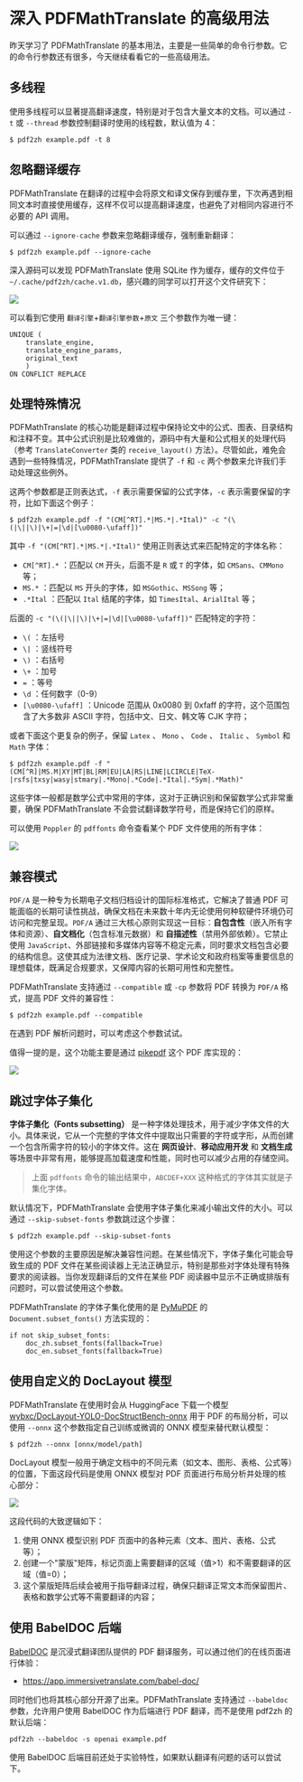 # 深入 PDFMathTranslate 的高级用法

昨天学习了 PDFMathTranslate 的基本用法，主要是一些简单的命令行参数。它的命令行参数还有很多，今天继续看看它的一些高级用法。

## 多线程

使用多线程可以显著提高翻译速度，特别是对于包含大量文本的文档。可以通过 `-t` 或 `--thread` 参数控制翻译时使用的线程数，默认值为 4：

```
$ pdf2zh example.pdf -t 8
```

## 忽略翻译缓存

PDFMathTranslate 在翻译的过程中会将原文和译文保存到缓存里，下次再遇到相同文本时直接使用缓存，这样不仅可以提高翻译速度，也避免了对相同内容进行不必要的 API 调用。

可以通过 `--ignore-cache` 参数来忽略翻译缓存，强制重新翻译：

```
$ pdf2zh example.pdf --ignore-cache
```

深入源码可以发现 PDFMathTranslate 使用 SQLite 作为缓存，缓存的文件位于 `~/.cache/pdf2zh/cache.v1.db`，感兴趣的同学可以打开这个文件研究下：

![](./images/pdf2zh-sqlite.png)

可以看到它使用 `翻译引擎`+`翻译引擎参数`+`原文` 三个参数作为唯一键：

```
UNIQUE (
    translate_engine,
    translate_engine_params,
    original_text
    )
ON CONFLICT REPLACE
```

## 处理特殊情况

PDFMathTranslate 的核心功能是翻译过程中保持论文中的公式、图表、目录结构和注释不变。其中公式识别是比较难做的，源码中有大量和公式相关的处理代码（参考 `TranslateConverter` 类的 `receive_layout()` 方法）。尽管如此，难免会遇到一些特殊情况，PDFMathTranslate 提供了 `-f` 和 `-c` 两个参数来允许我们手动处理这些例外。

这两个参数都是正则表达式，`-f` 表示需要保留的公式字体，`-c` 表示需要保留的字符，比如下面这个例子：

```
$ pdf2zh example.pdf -f "(CM[^RT].*|MS.*|.*Ital)" -c "(\(|\||\)|\+|=|\d|[\u0080-\ufaff])"
```

其中 `-f "(CM[^RT].*|MS.*|.*Ital)"` 使用正则表达式来匹配特定的字体名称：

- `CM[^RT].*` ：匹配以 `CM` 开头，后面不是 `R` 或 `T` 的字体，如 `CMSans`、`CMMono` 等；
- `MS.*` ：匹配以 `MS` 开头的字体，如 `MSGothic`、`MSSong` 等；
- `.*Ital` ：匹配以 `Ital` 结尾的字体，如 `TimesItal`、`ArialItal` 等；

后面的 `-c "(\(|\||\)|\+|=|\d|[\u0080-\ufaff])"` 匹配特定的字符：

- `\(` ：左括号
- `\|` ：竖线符号
- `\)` ：右括号
- `\+` ：加号
- `=` ：等号
- `\d` ：任何数字（0-9）
- `[\u0080-\ufaff]` ：Unicode 范围从 0x0080 到 0xfaff 的字符，这个范围包含了大多数非 ASCII 字符，包括中文、日文、韩文等 CJK 字符；

或者下面这个更复杂的例子，保留 `Latex` 、 `Mono` 、 `Code` 、 `Italic` 、 `Symbol` 和 `Math` 字体：

```
$ pdf2zh example.pdf -f "(CM[^R]|MS.M|XY|MT|BL|RM|EU|LA|RS|LINE|LCIRCLE|TeX-|rsfs|txsy|wasy|stmary|.*Mono|.*Code|.*Ital|.*Sym|.*Math)"
```

这些字体一般都是数学公式中常用的字体，这对于正确识别和保留数学公式非常重要，确保 PDFMathTranslate 不会尝试翻译数学符号，而是保持它们的原样。

可以使用 `Poppler` 的 `pdffonts` 命令查看某个 PDF 文件使用的所有字体：

![](./images/pdffonts.png)

## 兼容模式

`PDF/A` 是一种专为长期电子文档归档设计的国际标准格式，它解决了普通 PDF 可能面临的长期可读性挑战，确保文档在未来数十年内无论使用何种软硬件环境仍可访问和完整呈现。`PDF/A` 通过三大核心原则实现这一目标：**自包含性**（嵌入所有字体和资源）、**自文档化**（包含标准元数据）和 **自描述性**（禁用外部依赖）。它禁止使用 `JavaScript`、外部链接和多媒体内容等不稳定元素，同时要求文档包含必要的结构信息。这使其成为法律文档、医疗记录、学术论文和政府档案等重要信息的理想载体，既满足合规要求，又保障内容的长期可用性和完整性。

PDFMathTranslate 支持通过 `--compatible` 或 `-cp` 参数将 PDF 转换为 `PDF/A` 格式，提高 PDF 文件的兼容性：

```
$ pdf2zh example.pdf --compatible
```

在遇到 PDF 解析问题时，可以考虑这个参数试试。

值得一提的是，这个功能主要是通过 [pikepdf](https://github.com/pikepdf/pikepdf) 这个 PDF 库实现的：

![](./images/pdf2zh-convert-pdfa.png)

## 跳过字体子集化

**字体子集化（Fonts subsetting）** 是一种字体处理技术，用于减少字体文件的大小。具体来说，它从一个完整的字体文件中提取出只需要的字符或字形，从而创建一个包含所需字符的较小的字体文件。这在 **网页设计**、**移动应用开发** 和 **文档生成** 等场景中非常有用，能够提高加载速度和性能，同时也可以减少占用的存储空间。

> 上面 `pdffonts` 命令的输出结果中，`ABCDEF+XXX` 这种格式的字体其实就是子集化字体。

默认情况下，PDFMathTranslate 会使用字体子集化来减小输出文件的大小。可以通过 `--skip-subset-fonts` 参数跳过这个步骤：

```
$ pdf2zh example.pdf --skip-subset-fonts
```

使用这个参数的主要原因是解决兼容性问题。在某些情况下，字体子集化可能会导致生成的 PDF 文件在某些阅读器上无法正确显示，特别是那些对字体处理有特殊要求的阅读器。当你发现翻译后的文件在某些 PDF 阅读器中显示不正确或排版有问题时，可以尝试使用这个参数。

PDFMathTranslate 的字体子集化使用的是 [PyMuPDF](https://github.com/pymupdf/PyMuPDF) 的 `Document.subset_fonts()` 方法实现的：

```
if not skip_subset_fonts:
    doc_zh.subset_fonts(fallback=True)
    doc_en.subset_fonts(fallback=True)
```

## 使用自定义的 DocLayout 模型

PDFMathTranslate 在使用时会从 HuggingFace 下载一个模型 [wybxc/DocLayout-YOLO-DocStructBench-onnx](https://huggingface.co/wybxc/DocLayout-YOLO-DocStructBench-onnx) 用于 PDF 的布局分析，可以使用 `--onnx` 这个参数指定自己训练或微调的 ONNX 模型来替代默认模型：

```
$ pdf2zh --onnx [onnx/model/path]
```

DocLayout 模型一般用于确定文档中的不同元素（如文本、图形、表格、公式等）的位置，下面这段代码是使用 ONNX 模型对 PDF 页面进行布局分析并处理的核心部分：

![](./images/pdf2zh-model-predict.png)

这段代码的大致逻辑如下：

1. 使用 ONNX 模型识别 PDF 页面中的各种元素（文本、图片、表格、公式等）；
2. 创建一个"蒙版"矩阵，标记页面上需要翻译的区域（值>1）和不需要翻译的区域（值=0）；
3. 这个蒙版矩阵后续会被用于指导翻译过程，确保只翻译正常文本而保留图片、表格和数学公式等不需要翻译的内容；

## 使用 BabelDOC 后端

[BabelDOC](https://funstory-ai.github.io/BabelDOC/) 是沉浸式翻译团队提供的 PDF 翻译服务，可以通过他们的在线页面进行体验：

* https://app.immersivetranslate.com/babel-doc/

同时他们也将其核心部分开源了出来。PDFMathTranslate 支持通过 `--babeldoc` 参数，允许用户使用 BabelDOC 作为后端进行 PDF 翻译，而不是使用 pdf2zh 的默认后端：

```
pdf2zh --babeldoc -s openai example.pdf
```

使用 BabelDOC 后端目前还处于实验特性，如果默认翻译有问题的话可以尝试下。
